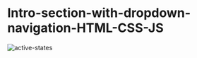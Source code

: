 # Intro-section-with-dropdown-navigation-HTML-CSS-JS

![active-states](https://user-images.githubusercontent.com/15197958/199315195-def157df-f873-431b-ba76-3f57b295eabe.jpg)
